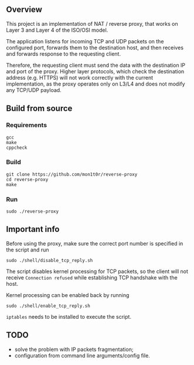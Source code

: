## Overview
This project is an implementation of NAT / reverse proxy, that works
on Layer 3 and Layer 4 of the ISO/OSI model.

The application listens for incoming TCP and UDP packets on the configured port, forwards them to the 
destination host, and then receives and forwards response to the requesting client.

Therefore, the requesting client must send the data with the destination IP and port of the proxy.
Higher layer protocols, which check the destination address (e.g. HTTPS) will not work correctly
with the current implementation, as the proxy operates only on L3/L4 and does not modify any TCP/UDP
payload.

## Build from source
### Requirements
```
gcc
make
cppcheck
```

### Build
```
git clone https://github.com/mon1t0r/reverse-proxy
cd reverse-proxy
make
```

### Run
```
sudo ./reverse-proxy
```

## Important info
Before using the proxy, make sure the correct port number is specified in the script and run
```
sudo ./shell/disable_tcp_reply.sh
```
The script disables kernel processing for TCP packets, so the client will not
receive `Connection refused` while establishing TCP handshake with the host.

Kernel processing can be enabled back by running
```
sudo ./shell/enable_tcp_reply.sh
```

`iptables` needs to be installed to execute the script.

## TODO
 - solve the problem with IP packets fragmentation;
 - configuration from command line arguments/config file.
